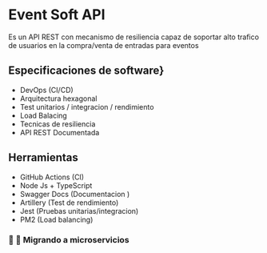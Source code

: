 # Event Soft API
Es un API REST con mecanismo de resiliencia capaz de soportar alto trafico de usuarios en la compra/venta de entradas para eventos
## Especificaciones de software}
- DevOps (CI/CD) 
- Arquitectura hexagonal
- Test unitarios / integracion / rendimiento 
- Load Balacing 
- Tecnicas de resiliencia
- API REST Documentada 
## Herramientas 
- GitHub Actions (CI)
- Node Js + TypeScript 
- Swagger Docs (Documentacion )
- Artillery (Test de rendimiento)
- Jest (Pruebas unitarias/integracion)
- PM2 (Load balancing)
### 👷 👷 Migrando a microservicios 